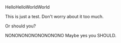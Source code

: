 HelloHelloWorldWorld

This is just a test. Don't worry about it too much.

Or should you?

NONONONONONONONONO
Maybe yes you SHOULD.
